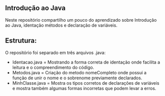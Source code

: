 ## Introdução ao Java

Neste repositório compartilho um pouco do aprendizado sobre Introdução ao Java, identação métodos e declaração de variáveis.

## Estrutura:

O repositório foi separado em três arquivos .java:

- Identacao.java = Mostrando a forma correta de identação onde facilita a leitura e o compreendimento do código.
- Metodos.java = Criação do metodo nomeCompleto onde possui a função de unir o nome e o sobrenome previamente declarados.
- MinhClasse.java = Mostra os tipos corretos de declarações de variáveis e mostra também algumas formas incorretas que podem levar a erros.
